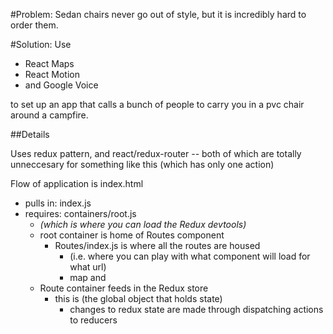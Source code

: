 #Problem:
  Sedan chairs never go out of style, but it is incredibly hard to order them.

#Solution:
Use 
+ React Maps
+ React Motion
+ and Google Voice 

to set up an app that calls a bunch of people to carry you in a pvc chair around a campfire.

##Details

Uses redux pattern, and react/redux-router -- both of which are totally unneccesary for something like this (which has only one action)


Flow of application is 
index.html 
+  pulls in:  index.js
  + requires: containers/root.js
      + _(which is where you can load the Redux devtools)_
    + root container is home of Routes component
      + Routes/index.js is where all the routes are housed 
        + (i.e. where you can play with what component will load for what url)
        + map and 
    + Route container feeds in the Redux store 
      + this is (the global object that holds state)
        + changes to redux state are made through dispatching actions to reducers